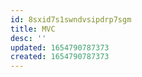 ```yaml
---
id: 8sxid7s1swndvsipdrp7sgm
title: MVC
desc: ''
updated: 1654790787373
created: 1654790787373
---
```


